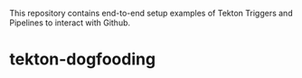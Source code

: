 This repository contains end-to-end setup examples of Tekton Triggers and Pipelines to interact with Github.

# tekton-dogfooding
